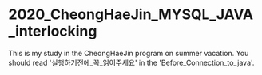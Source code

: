 # 2020_CheongHaeJin_MYSQL_JAVA_interlocking

This is my study in the CheongHaeJin program on summer vacation.
You should read '실행하기전에_꼭_읽어주세요' in the 'Before_Connection_to_java'.
